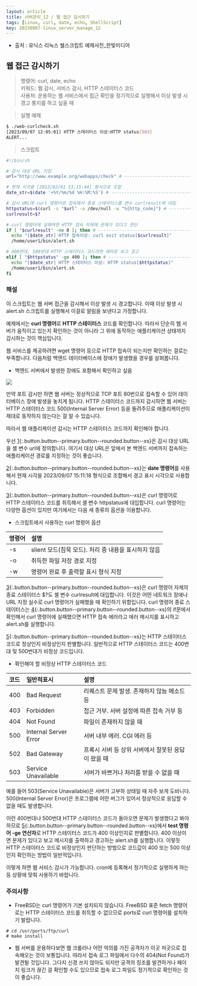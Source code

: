 ```yaml
---
layout: article
title: 서버관리_12 / 웹 접근 감시하기
tags: [Linux, curl, date, echo, ShellScript]
key: 20230907-linux_server_manage_12
---
```


- 출처 : 유닉스 리눅스 쉘스크립트 예제사전_한빛미디어

## 웹 접근 감시하기

> 명령어: curl, date, echo  
> 키워드: 웹 감시, 서비스 감시, HTTP 스테이터스 코드   
> 사용처: 운용하는 웹 서비스에서 접근 확인을 정기적으로 실행해서 이상 발생 시 경고 통지를 하고 싶을 때  

> 실행 예제  

```bash
$ ./web-curlcheck.sh
[2023/09/07 12:05:01] HTTP 스테이터스 이상:HTTP status[503]
ALERT...
```

> 스크립트

```bash
#!/bin/sh

# 감시 대상 URL 지정
url="http://www.example.org/webapps/check" # -------------------------------- 1

# 현재 시각을 [2013/02/01 13:15:44] 형식으로 조합
date_str=$(date '+%Y/%m/%d %H:%M:%S') # ------------------------------------- 2

# 감시 URL에 curl 명령어로 접속해서 종료 스테이터스를 변수 curlresult에 대입
httpstatus=$(curl -s "$url" -o /dev/null -w "%{http_code}") # --------------- 3
curlresult=$?

# curl 명령어에 실패하면 HTTP 접속 자체에 문제가 있다고 판단
if [ "$curlresult" -ne 0 ]; then # ------------------------------------------ 4
  echo "[$date_str] HTTP 접속이상: curl exit status[$curlresult]"
  /home/user1/bin/alert.sh

# 400번대, 500번대 HTTP 스테이터스 코드라면 에러로 보고 경고
elif [ "$httpstatus" -ge 400 ]; then # -------------------------------------- 5
  echo "[$date_str] HTTP 스테이터스 이상: HTTP status[$httpstatus]"
  /home/user1/bin/alert.sh
fi

```

### **해설**

이 스크립트는 웹 서버 접근을 감시해서 이상 발생 시 경고합니다. 이때 이상 발생 시 alert.sh 스크립트를 실행해서 이걸로 알림을 보낸다고 가정합니다.

예제에서는 **curl 명령어**로 **HTTP 스테이터스** 코드를 확인합니다. 따라서 단순히 웹 서버가 움직이고 있는지 확인하는 것이 아니라 그 위에 동작하는 애플리케이션 상태까지 감시하는 것이 핵심입니다.

웹 서비스를 제공하려면 wget 명령어 등으로 HTTP 접속이 되는지만 확인하는 걸로는 부족합니다. 다음처럼 백엔드 데이터베이스에 장애가 발생했을 경우를 살펴봅니다.

 - 백엔드 서버에서 발생한 장애도 포함해서 확인하고 싶음
 
<img src='http://drive.google.com/uc?export=view&id=1E9iI8CniZRsHicixDE3Dy8rxg4t7jPsZ' /><br>

만약 포트 감시만 하면 웹 서버는 정상적으로 TCP 포트 80번으로 접속할 수 있어 데이터베이스 장애 발생을 놓치게 됩니다. HTTP 스테이터스 코드까지 감시하면 웹 서버는 HTTP 스테이터스 코드 500(Internal Server Error) 등을 돌려주므로 애플리케이션이 제대로 동작하지 않는다는 걸 알 수 있습니다.

따라서 웹 애플리케이션 감시는 HTTP 스테이터스 코드까지 확인해야 합니다.

우선 [1](#){:.button.button--primary.button--rounded.button--xs}은 감시 대상 URL을 셸 변수 url에 정의합니다. 여기서 대상 URL은 앞에서 본 백엔드 서버까지 접속하는 애플리케이션 경로를 지정하는 것이 좋습니다.

[2](#){:.button.button--primary.button--rounded.button--xs}는 **date 명령어**를 사용해서 현재 시각을 2023/09/07 15:11:18 형식으로 조합해서 경고 표시 시각으로 사용합니다.

[3](#){:.button.button--primary.button--rounded.button--xs}은 curl 명령어로 HTTP 스테이터스 코드를 취득해서 셸 변수 httpstatus에 대입합니다. curl 명령어는 다양한 옵션이 있지만 여기에서는 다음 세 종류의 옵션을 이용합니다.

- 스크립트에서 사용하는 curl 명령어 옵션

|명령어|설명|
|:----|:---|
|-s|slient 모드(침묵 모드). 처리 중 내용을 표시하지 않음|
|-o|취득한 파일 저장 경로 지정|
|-w|명령어 완료 후 출력할 표시 형식 지정|

[3](#){:.button.button--primary.button--rounded.button--xs}은 curl 명령어 자체의 종료 스테이터스 $?도 셸 변수 curlresult에 대입합니다. 이것은 어떤 네트워크 장애나 URL 지정 실수로 curl 명령어가 실패했을 때 확인하기 위함입니다. curl 명령어 종료 스테이터스는 [4](#){:.button.button--primary.button--rounded.button--xs}의 if문에서 확인해서 curl 명령어에 실패했으면 HTTP 접속 에러라고 에러 메시지를 표시하고 alert.sh를 실행합니다.

[5](#){:.button.button--primary.button--rounded.button--xs}는 HTTP 스테이터스 코드로 정상인지 비정상인지 판별합니다. 일반적으로 HTTP 스테이터스 코드는 400번대 및 500번대가 비정상 코드입니다.

- 확인해야 할 비정상 HTTP 스테이터스 코드

|코드|일반적표시|설명|
|:---|:--------|:---|
|400|Bad Request|리퀘스트 문제 발생. 존재하지 않늠 메소드 등|
|403|Forbidden|접근 거부. 서버 설정에 따른 접속 거부 등|
|404|Not Found|파일이 존재하지 않을 때|
|500|Internal Server Error|서버 내부 에러. CGI 에러 등|
|502|Bad Gateway|프록시 서버 등 상위 서버에서 잘못된 응답이 왔을 때|
|503|Service Unavailable|서버가 바쁘거나 처리를 받을 수 없을 때|

예를 들어 503(Service Unavailable)은 서버가 고부하 상태일 때 자주 보게 도비니다. 500(Internal Server Error)은 프로그램에 어떤 버그가 있어서 정상적으로 응답할 수 없을 때도 발생합니다.

이런 400번대나 500번대 HTTP 스테이터스 코드가 돌아오면 문제가 발생했다고 봐야하므로 [5](#){:.button.button--primary.button--rounded.button--xs}에서 **test 명령어 -ge 연산자**로 HTTP 스테이터스 코드가 400 이상인지로 판별합니다. 400 이상이면 문제가 있다고 보고 메시지를 출력하고 경고하는 alert.sh를 실행합니다. 이렇듯 HTTP 스테이터스 코드로 비정상인지 판단하는 방법으로 코드값이 400 또는 500 이상인지 확인하는 방법이 일반적입니다.

이렇게 하면 웹 서비스 감시가 가능합니다. cron에 등록해서 정기적으로 실행하게 하는 등 상황에 맞춰 사용하기 바랍니다.

### **주의사항**

- FreeBSD는 curl 명령어가 기본 설치되지 않습니다. FreeBSD 표준 fetch 명령어로는 HTTP 스테이터스 코드를 취득할 수 없으므로 ports로 curl 명령어를 설치하기 발랍니다.

```
# cd /usr/ports/ftp/curl
# make install
```

- 웹 서버를 운용하다보면 웹 크롤러나 어떤 악의를 가진 공격자가 이곳 저곳으로 접속해오는 것이 보통입니다. 따라서 접속 로그 파일에서 다수의 404(Not Found)가 발견될 것입니다. 그다지 신경 쓰지 않아도 되지만 공격의 징조를 발견하거나 페이지 링크가 끊긴 걸 확인할 수도 있으므로 접속 로그 파일도 정기적으로 확인하는 것이 좋습니다.